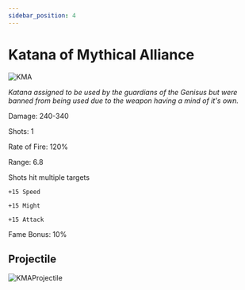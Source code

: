 ```yaml
---
sidebar_position: 4
---
```


# Katana of Mythical Alliance

![KMA](https://vwiki.valorserver.com/api/item/picture/katana%20of%20mythical%20alliance)

<i>Katana assigned to be used by the guardians of the Genisus but were banned from being used due to the weapon having a mind of it's own.</i>

Damage: 240-340

Shots: 1

Rate of Fire: 120%

Range: 6.8

Shots hit multiple targets

    +15 Speed
    
    +15 Might
    
    +15 Attack
    
Fame Bonus: 10%

## Projectile
![KMAProjectile](https://cdn.discordapp.com/attachments/948448304574910534/948596530305183794/unknown.png)
